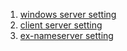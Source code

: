 1. [windows server setting](ns.md)
2. [client server setting](www1,www2.md)
3. [ex-nameserver setting](ex-ns.md)  